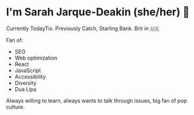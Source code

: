 # I'm Sarah Jarque-Deakin (she/her) 👋

Currently TodayTix. Previously Catch, Starling Bank. 
Brit in 🇺🇸

Fan of:
- SEO
- Web optimization
- React
- JavaScript
- Accessibility
- Diversity
- Dua Lipa

Always willing to learn, always wants to talk through issues, big fan of pop culture.

<!--
**Sdeakin93/Sdeakin93** is a ✨ _special_ ✨ repository because its `README.md` (this file) appears on your GitHub profile.

Here are some ideas to get you started:

- 🔭 I’m currently working on ...
- 🌱 I’m currently learning ...
- 👯 I’m looking to collaborate on ...
- 🤔 I’m looking for help with ...
- 💬 Ask me about ...
- 📫 How to reach me: ...
- 😄 Pronouns: ...
- ⚡ Fun fact: ...
-->
